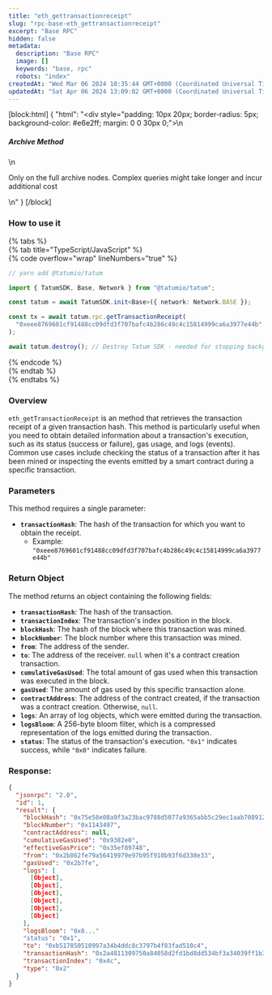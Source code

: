 ```yaml
---
title: "eth_gettransactionreceipt"
slug: "rpc-base-eth_gettransactionreceipt"
excerpt: "Base RPC"
hidden: false
metadata: 
  description: "Base RPC"
  image: []
  keywords: "base, rpc"
  robots: "index"
createdAt: "Wed Mar 06 2024 10:35:44 GMT+0000 (Coordinated Universal Time)"
updatedAt: "Sat Apr 06 2024 13:09:02 GMT+0000 (Coordinated Universal Time)"
---
```

[block:html]
{
  "html": "<div style=\"padding: 10px 20px; border-radius: 5px; background-color: #e6e2ff; margin: 0 0 30px 0;\">\n  <h5>Archive Method</h5>\n  <p>Only on the full archive nodes. Complex queries might take longer and incur additional cost</p>\n</div>"
}
[/block]


### How to use it

{% tabs %}  
{% tab title="TypeScript/JavaScript" %}  
{% code overflow="wrap" lineNumbers="true" %}

```typescript
// yarn add @tatumio/tatum

import { TatumSDK, Base, Network } from "@tatumio/tatum";

const tatum = await TatumSDK.init<Base>({ network: Network.BASE });

const tx = await tatum.rpc.getTransactionReceipt(
  "0xeee8769601cf91488cc09dfd3f707bafc4b286c49c4c15814999ca6a3977e44b"
);

await tatum.destroy(); // Destroy Tatum SDK - needed for stopping background jobs
```

{% endcode %}  
{% endtab %}  
{% endtabs %}

### Overview

`eth_getTransactionReceipt` is an method that retrieves the transaction receipt of a given transaction hash. This method is particularly useful when you need to obtain detailed information about a transaction's execution, such as its status (success or failure), gas usage, and logs (events). Common use cases include checking the status of a transaction after it has been mined or inspecting the events emitted by a smart contract during a specific transaction.

### Parameters

This method requires a single parameter:

- **`transactionHash`**: The hash of the transaction for which you want to obtain the receipt.
  - Example: `"0xeee8769601cf91488cc09dfd3f707bafc4b286c49c4c15814999ca6a3977e44b"`

### Return Object

The method returns an object containing the following fields:

- **`transactionHash`**: The hash of the transaction.
- **`transactionIndex`**: The transaction's index position in the block.
- **`blockHash`**: The hash of the block where this transaction was mined.
- **`blockNumber`**: The block number where this transaction was mined.
- **`from`**: The address of the sender.
- **`to`**: The address of the receiver. `null` when it's a contract creation transaction.
- **`cumulativeGasUsed`**: The total amount of gas used when this transaction was executed in the block.
- **`gasUsed`**: The amount of gas used by this specific transaction alone.
- **`contractAddress`**: The address of the contract created, if the transaction was a contract creation. Otherwise, `null`.
- **`logs`**: An array of log objects, which were emitted during the transaction.
- **`logsBloom`**: A 256-byte bloom filter, which is a compressed representation of the logs emitted during the transaction.
- **`status`**: The status of the transaction's execution. `"0x1"` indicates success, while `"0x0"` indicates failure.

### Response:

```json
{
  "jsonrpc": "2.0",
  "id": 1,
  "result": {
    "blockHash": "0x75e58e08a9f3a23bac9788d5077a9365abb5c29ec1aab70891264051624720af",
    "blockNumber": "0x1143497",
    "contractAddress": null,
    "cumulativeGasUsed": "0x9382e0",
    "effectiveGasPrice": "0x35ef89748",
    "from": "0x2b862fe79a56419979e97b95f910b93f6d338e33",
    "gasUsed": "0x2b7fe",
    "logs": [
      [Object],
      [Object],
      [Object],
      [Object],
      [Object],
      [Object]
    ],
    "logsBloom": "0x0..."
    "status": "0x1",
    "to": "0xb517850510997a34b4ddc8c3797b4f83fad510c4",
    "transactionHash": "0x2a4811309750a84058d2fd1bd8dd534bf3a34039ff1b34e29f23a92dfb06449d",
    "transactionIndex": "0x4c",
    "type": "0x2"
  }
}

```
